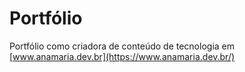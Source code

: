 # Portfólio

Portfólio como criadora de conteúdo de tecnologia em [www.anamaria.dev.br](https://www.anamaria.dev.br/)
